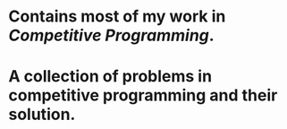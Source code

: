 # **Contains most of my work in _Competitive Programming_.**
# A collection of problems in competitive programming and their solution. 